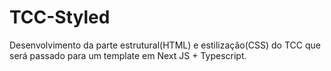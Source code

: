 # TCC-Styled
Desenvolvimento da parte estrutural(HTML) e estilização(CSS) do TCC que será passado para um template em Next JS + Typescript.
